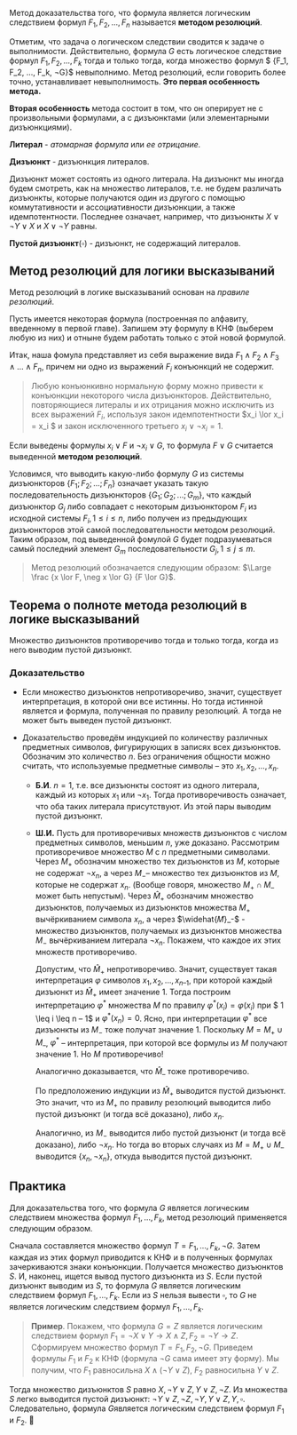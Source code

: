 Метод доказательства того, что формула является логическим следствием формул $F_1, F_2, ..., F_n$ называется **методом резолюций**. 

Отметим, что задача о логическом следствии сводится к задаче о выполнимости. Действительно, формула $G$ есть логическое следствие формул $F_1, F_2, ..., F_k$ тогда и только тогда, когда множество формул $ {F_1, F_2, ..., F_k, ¬G}$ невыполнимо. Метод резолюций, если говорить более точно, устанавливает невыполнимость. **Это первая особенность метода.**

**Вторая особенность** метода состоит в том, что он оперирует не с произвольными формулами, а с дизъюнктами (или элементарными дизъюнкциями).

__Литерал__ - _атомарная формула_ или _ее отрицание._

__Дизъюнкт__ - дизъюнкция литералов.

Дизъюнкт может состоять из одного литерала. На дизъюнкт мы иногда будем смотреть, как на множество литералов, т.е. не будем различать дизъюнкты, которые получаются один из другого с помощью коммутативности и ассоциативности дизъюнкции, а также идемпотентности. Последнее означает, например, что дизъюнкты $X \lor \neg Y \lor X$ и $X \lor \neg Y$ равны.

__Пустой дизъюнкт__($\square$) - дизъюнкт, не содержащий литералов.

## Метод резолюций для логики высказываний

Метод резолюций в логике высказываний основан на *правиле резолюций*. 

Пусть имеется некоторая формула (построенная по алфавиту, введенному в первой главе). Запишем эту формулу в КНФ (выберем любую из них) и отныне будем работать только с этой новой формулой.

Итак, наша фомула представляет из себя выражение вида $F_1\land F_2 \land F_3 \land ...\land F_n$, причем ни одно из выражений $F_i$ конъюнкций не содержит.

> Любую конъюнкивно нормальную форму можно привести к конъюнкции некоторого числа дизъюнкторов. Действительно, повторяющиеся литералы и их отрицания можно исключить из всех выражений $F_i$, используя закон идемпотентности $x_i \lor x_i = x_i $ и закон исключенного третьего $x_i \lor \neg x_i = 1$. 

Если выведены формулы $x_i \lor F$ и $\neg x_i \lor G$, то формула $F \lor G$ считается выведенной **методом резолюций**.

Условимся, что выводить какую-либо формулу $G$ из системы дизъюнкторов $\{F_1; F_2; ...; F_n\}$ означает указать такую последовательность дизъюнкторов $\{G_1; G_2; ...; G_m\}$, что каждый дизъюнктор $G_j$ либо совпадает с некоторым дизъюнктором $F_i$ из исходной системы ${F_i}, 1 \le i \le n$, либо получен из предыдующих дизъюнкторов этой самой последовательности методом резолюций. Таким образом, под выведенной фомулой $G$ будет подразумеваться самый последний элемент $G_m$ последовательности ${G_j}, 1 \le j \le m$. 

> Метод резолюций обозначается следующим образом: $\Large \frac {x \lor F, \neg x \lor G} {F \lor G}$. 

## Теорема о полноте метода резолюций в логике высказываний

Множество дизъюнктов противоречиво тогда и только тогда, когда из него выводим пустой дизъюнкт.

### Доказательство

* Если множество дизъюнктов непротиворечиво, значит, существует интерпретация, в которой они все истинны. Но тогда истинной является и формула, полученная по правилу резолюций. А тогда не может быть выведен пустой дизъюнкт.

* Доказательство проведём индукцией по количеству различных предметных символов, фигурирующих в записях всех дизъюнктов. Обозначим это количество $n$. Без ограничения общности можно считать, что используемые предметные символы – это $x_1, x_2, …, x_n$. 

  * **Б.И**. $n = 1$, т.е. все дизъюнкты состоят из одного литерала, каждый из которых $x_1$ или $\neg x_1$. Тогда противоречивость означает, что оба таких литерала присутствуют. Из этой пары выводим пустой дизъюнкт. 

  * **Ш.И.** Пусть для противоречивых множеств дизъюнктов с числом предметных символов, меньшим $n$, уже доказано. Рассмотрим противоречивое множество $M$ с $n$ предметными символами. Через $M_+$ обозначим множество тех дизъюнктов из $M$, которые не содержат $\neg x_n$, а через $M_-$– множество тех дизъюнктов из $M$, которые не содержат $x_n$. (Вообще говоря, множество $M_+ \cap M_–$ может быть непустым). Через $\widehat{M}_+$ обозначим множество дизъюнктов, получаемых из дизъюнктов множества $M_+$ вычёркиванием символа $x_n$, а через $\widehat{𝑀̂}_-$ -  множество дизъюнктов, получаемых из дизъюнктов множества $M_-$ вычёркиванием литерала $\neg x_n$. Покажем, что каждое их этих множеств противоречиво. 

    Допустим, что $\widehat{M}_+$ непротиворечиво. Значит, существует такая интерпретация $\varphi$ символов $x_1, x_2, …, x_{n –1}$, при которой каждый дизъюнкт из $\widehat{M}_+$ имеет значение 1. Тогда построим интерпретацию $\varphi^*$ множества $M$ по правилу $\varphi^*(x_i) = \varphi(x_i)$ при $ 1 \leq i \leq n – 1$ и $\varphi^*(x_n) = 0$. Ясно, при интерпретации $\varphi^*$ все дизъюнкты из $M_-$ тоже получат значение 1. Поскольку $M = M_+ \cup M_–$, $\varphi^*$ – интерпретация, при которой все формулы из $M$ получают значение 1. Но $M$ противоречиво! 

    Аналогично доказывается, что $\widehat{M}_–$  тоже противоречиво.

    По предположению индукции из $\widehat{M}_+$ выводится пустой дизъюнкт. Это значит, что из $M_+$ по правилу резолюций выводится либо пустой дизъюнкт (и тогда всё доказано), либо $x_n$. 

    Аналогично, из $M_-$ выводится либо пустой дизъюнкт (и тогда всё доказано), либо $\neg x_n$. Но тогда во вторых случаях из $M = M_+ \cup M_–$ выводится $\{x_n, \neg x_n\}$, откуда выводится пустой дизъюнкт.

## Практика

Для доказательства того, что формула $G$ является логическим следствием множества формул $F_1, …, F_k$, метод резолюций применяется следующим образом.

Сначала составляется множество формул $T = {F_1, …, F_k, \neg G}$. Затем каждая из этих формул приводится к КНФ и в полученных формулах зачеркиваются знаки конъюнкции. Получается множество дизъюнктов $S$. И, наконец, ищется вывод пустого дизъюнкта из $S$. Если пустой дизъюнкт выводим из $S$, то формула $G$ является логическим следствием формул $F_1, …, F_k$. Если из $S$ нельзя вывести $\square$, то $G$ не является логическим следствием формул $F_1, …, F_k$.

>  **Пример**. Покажем, что формула $G = Z$ является логическим следствием формул $F_1 = \neg X \lor Y \rightarrow X \land Z, F_2 = \neg Y \rightarrow Z$. Сформируем множество формул $T = {F_1, F_2, \neg G}$. Приведем формулы $F_1$ и $F_2$ к КНФ (формула $\neg G$ сама имеет эту форму). Мы получим, что $F_1$ равносильна $X \land (\neg Y \lor Z)$, $F_2$ равносильна $Y \lor Z$.

Тогда множество дизъюнктов $S​$ равно ${ X, \neg Y \lor Z, Y \lor Z, \neg Z }​$. Из множества $S​$ легко выводится пустой дизъюнкт: $\neg Y \lor Z, \neg Z, \neg Y, Y \lor Z, Y, \square​$. Следовательно, формула $G​$ является логическим следствием формул $F_1​$ и $F_2​$. 􀀀